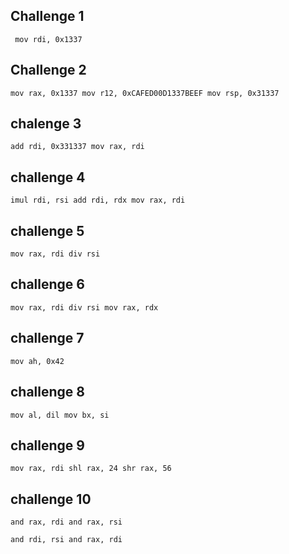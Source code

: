 ## Challenge 1
` mov rdi, 0x1337`
## Challenge 2
`mov rax, 0x1337
mov r12, 0xCAFED00D1337BEEF
mov rsp, 0x31337`
## chalenge 3
`add rdi, 0x331337
mov rax, rdi`
## challenge 4
`imul rdi, rsi
add rdi, rdx
mov rax, rdi`
## challenge 5
`mov rax, rdi
div rsi`
## challenge 6
`mov rax, rdi
div rsi
mov rax, rdx`
## challenge 7
`mov ah, 0x42`
## challenge 8
`mov al, dil
mov bx, si`
## challenge 9
`mov rax, rdi
shl rax, 24
shr rax, 56`
## challenge 10
`and rax, rdi
and rax, rsi`


`and rdi, rsi
and rax, rdi`
